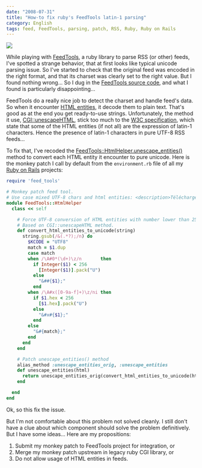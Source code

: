 ```yaml
---
date: "2008-07-31"
title: "How-to fix ruby's FeedTools latin-1 parsing"
category: English
tags: feed, FeedTools, parsing, patch, RSS, Ruby, Ruby on Rails
---
```


![]({attach}feedtools-logo.png)

While playing with [FeedTools](https://sporkmonger.com/projects/feedtools/), a ruby library to parse RSS (or other) feeds, I've spotted a strange behavior, that at first looks like typical unicode parsing issue. So I've started to check that the original feed was encoded in the right format, and that its charset was clearly set to the right value. But I found nothing wrong... So I dug in the [FeedTools source code](https://feedtools.rubyforge.org/svn/trunk/), and what I found is particularly disappointing...

FeedTools do a really nice job to detect the charset and handle feed's data. So when it encounter [HTML entities](https://en.wikipedia.org/wiki/List_of_XML_and_HTML_character_entity_references), it decode them to plain text. That's good as at the end you get ready-to-use strings. Unfortunately, the method it use, [CGI::unescapeHTML](https://www.noobkit.com/show/ruby/ruby/standard-library/cgi/unescapehtml.html), stick too much to the [W3C specification](https://www.w3.org/TR/xhtml1/DTD/xhtml-lat1.ent), which state that some of the HTML entities (if not all) are the expression of latin-1 characters. Hence the presence of latin-1 characters in pure UTF-8 RSS feeds...

To fix that, I've recoded the [FeedTools::HtmlHelper.unescape_entities()](https://rubyfurnace.com/docs/feedtools-0.2.26/classes/FeedTools/HtmlHelper.html#M007308) method to convert each HTML entity it encounter to pure unicode. Here is the monkey patch I call by default from the `environment.rb` file of all my [Ruby on Rails](https://www.rubyonrails.org) projects:

```ruby
require 'feed_tools'

# Monkey patch feed tool.
# Use case mixed UTF-8 chars and html entities: <description>Téléchargements et Multim&#233;dia</description>
module FeedTools::HtmlHelper
  class << self

    # Force UTF-8 conversion of HTML entities with number lower than 256.
    # Based on CGI::unescapeHTML method.
    def convert_html_entities_to_unicode(string)
      string.gsub(/&(.*?);/n) do
        $KCODE = "UTF8"
        match = $1.dup
        case match
        when /\A#0*(\d+)\z/n       then
          if Integer($1) < 256
            [Integer($1)].pack("U")
          else
            "&##{$1};"
          end
        when /\A#x([0-9a-f]+)\z/ni then
          if $1.hex < 256
            [$1.hex].pack("U")
          else
            "&#x#{$1};"
          end
        else
          "&#{match};"
        end
      end
    end

    # Patch unescape_entities() method
    alias_method :unescape_entities_orig, :unescape_entities
    def unescape_entities(html)
      return unescape_entities_orig(convert_html_entities_to_unicode(html))
    end

  end
end
```

Ok, so this fix the issue.

But I'm not comfortable about this problem not solved cleanly. I still don't have a clue about which component should solve the problem definitively. But I have some ideas... Here are my propositions:

  1. Submit my monkey patch to FeedTools project for integration, or
  2. Merge my monkey patch upstream in legacy ruby CGI library, or
  3. Do not allow usage of HTML entities in feeds.

